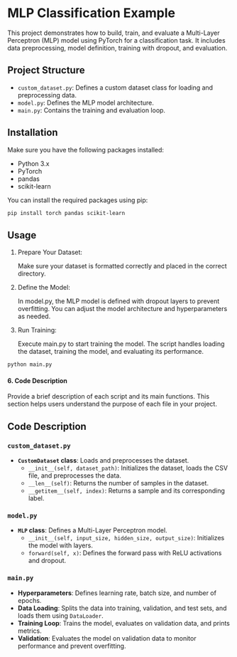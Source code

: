 # MLP Classification Example

This project demonstrates how to build, train, and evaluate a Multi-Layer Perceptron (MLP) model using PyTorch for a classification task. It includes data preprocessing, model definition, training with dropout, and evaluation.

## Project Structure

- `custom_dataset.py`: Defines a custom dataset class for loading and preprocessing data.
- `model.py`: Defines the MLP model architecture.
- `main.py`: Contains the training and evaluation loop.

## Installation

Make sure you have the following packages installed:

- Python 3.x
- PyTorch
- pandas
- scikit-learn

You can install the required packages using pip:

```bash
pip install torch pandas scikit-learn
```

## Usage


1. Prepare Your Dataset:

    Make sure your dataset is formatted correctly and placed in the correct directory.

2. Define the Model:

    In model.py, the MLP model is defined with dropout layers to prevent overfitting. You can adjust the model architecture and hyperparameters as needed.

3. Run Training:

    Execute main.py to start training the model. The script handles loading the dataset, training the model, and evaluating its performance.
```bash
python main.py
```


#### 6. Code Description
Provide a brief description of each script and its main functions. This section helps users understand the purpose of each file in your project.


## Code Description

### `custom_dataset.py`

- **`CustomDataset` class**: Loads and preprocesses the dataset.
  - `__init__(self, dataset_path)`: Initializes the dataset, loads the CSV file, and preprocesses the data.
  - `__len__(self)`: Returns the number of samples in the dataset.
  - `__getitem__(self, index)`: Returns a sample and its corresponding label.

### `model.py`

- **`MLP` class**: Defines a Multi-Layer Perceptron model.
  - `__init__(self, input_size, hidden_size, output_size)`: Initializes the model with layers.
  - `forward(self, x)`: Defines the forward pass with ReLU activations and dropout.

### `main.py`

- **Hyperparameters**: Defines learning rate, batch size, and number of epochs.
- **Data Loading**: Splits the data into training, validation, and test sets, and loads them using `DataLoader`.
- **Training Loop**: Trains the model, evaluates on validation data, and prints metrics.
- **Validation**: Evaluates the model on validation data to monitor performance and prevent overfitting.
